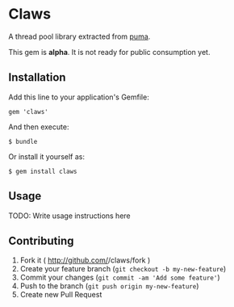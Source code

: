 # Claws

A thread pool library extracted from
[puma](https://github.com/puma/puma).

This gem is __alpha__. It is not ready for public consumption yet.

## Installation

Add this line to your application's Gemfile:

    gem 'claws'

And then execute:

    $ bundle

Or install it yourself as:

    $ gem install claws

## Usage

TODO: Write usage instructions here

## Contributing

1. Fork it ( http://github.com/<my-github-username>/claws/fork )
2. Create your feature branch (`git checkout -b my-new-feature`)
3. Commit your changes (`git commit -am 'Add some feature'`)
4. Push to the branch (`git push origin my-new-feature`)
5. Create new Pull Request
